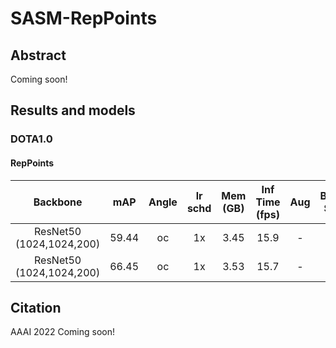 # SASM-RepPoints

<!-- [ALGORITHM] -->
## Abstract

Coming soon!

## Results and models

### DOTA1.0

#### RepPoints
|    Backbone   |    mAP   | Angle | lr schd | Mem (GB) | Inf Time (fps) | Aug | Batch Size | Configs | Download |
|:------------:|:----------:|:-----------:|:---------:|:---------:|:---------:|:---------:|:---------:|:---------:|:-------------:|
| ResNet50 (1024,1024,200) | 59.44 | oc | 1x | 3.45 | 15.9 | - | 2 | [rotated_reppoints_r50_fpn_1x_dota_oc](../rotated_reppoints/rotated_reppoints_r50_fpn_1x_dota_oc.py) |  [model](https://download.openmmlab.com/mmrotate/v0.1.0/rotated_reppoints/rotated_reppoints_r50_fpn_1x_dota_oc/rotated_reppoints_r50_fpn_1x_dota_oc-d38ce217.pth) &#124; [log](https://download.openmmlab.com/mmrotate/v0.1.0/rotated_reppoints/rotated_reppoints_r50_fpn_1x_dota_oc/rotated_reppoints_r50_fpn_1x_dota_oc_20220205_145010.log.json)
| ResNet50 (1024,1024,200) | 66.45 | oc | 1x | 3.53 | 15.7 | - | 2 | [sasm_reppoints_r50_fpn_1x_dota_oc](./sasm_reppoints_r50_fpn_1x_dota_oc.py) |  [model](https://download.openmmlab.com/mmrotate/v0.1.0/sasm/sasm_reppoints_r50_fpn_1x_dota_oc/sasm_reppoints_r50_fpn_1x_dota_oc-6d9edded.pth) &#124; [log](https://download.openmmlab.com/mmrotate/v0.1.0/sasm/sasm_reppoints_r50_fpn_1x_dota_oc/sasm_reppoints_r50_fpn_1x_dota_oc_20220205_144938.log.json)


## Citation
AAAI 2022
Coming soon!
